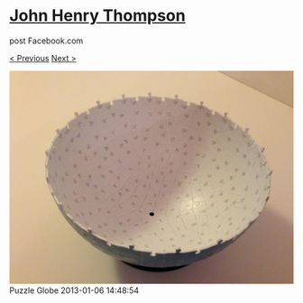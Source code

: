 # [John Henry Thompson](../README.md)
post Facebook.com

[< Previous](2013-01-06-1.md) [Next >](2013-01-06-3.md)

[![](../media/2013-01-06/Puzzle-Globe-1.jpg)](../README.md)
Puzzle Globe
2013-01-06 14:48:54
